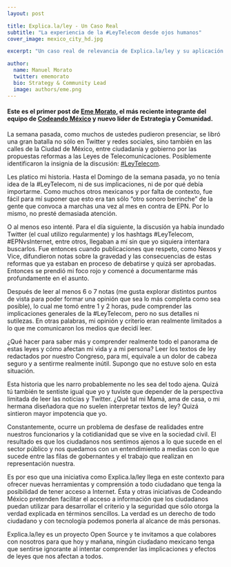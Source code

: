 ```yaml
---
layout: post

title: Explica.la/ley - Un Caso Real
subtitle: "La experiencia de la #LeyTelecom desde ojos humanos"
cover_image: mexico_city_hd.jpg

excerpt: "Un caso real de relevancia de Explica.la/ley y su aplicación a la #LeyTelecom"

author:
  name: Manuel Morato
  twitter: ememorato
  bio: Strategy & Community Lead
  image: authors/eme.png
---
```


#### Este es el primer post de [Eme Morato](http://github.com/ememorato), el más reciente integrante del equipo de [Codeando México](http://codeandomexico.org) y nuevo líder de Estrategia y Comunidad.

La semana pasada, como muchos de ustedes pudieron presenciar, se libró una gran batalla no sólo en Twitter y redes sociales, sino también en las calles de la Ciudad de México, entre ciudadanía y gobierno por las propuestas reformas a las Leyes de Telecomunicaciones. Posiblemente identificaron la insignia de la discusión: [#LeyTelecom](https://twitter.com/search?q=%23LeyTelecom&src=typd).

Les platico mi historia. Hasta el Domingo de la semana pasada, yo no tenía idea de la #LeyTelecom, ni de sus implicaciones, ni de por qué debía importarme. Como muchos otros mexicanos y por falta de contexto, fue fácil para mí suponer que esto era tan sólo “otro sonoro berrinche” de la gente que convoca a marchas una vez al mes en contra de EPN. Por lo mismo, no presté demasiada atención.

O al menos eso intenté. Para el día siguiente, la discusión ya había inundado Twitter (el cual utilizo regularmente) y los hashtags  #LeyTelecom, #EPNvsInternet, entre otros, llegaban a mí sin que yo siquiera intentara buscarlos. Fue entonces cuando publicaciones que respeto, como Nexos y Vice, difundieron notas sobre la gravedad y las consecuencias de estas reformas que ya estaban en proceso de debatirse y quizá ser aprobadas. Entonces se prendió mi foco rojo y comencé a documentarme más profundamente en el asunto.

Después de leer al menos 6 o 7 notas (me gusta explorar distintos puntos de vista para poder formar una opinión que sea lo más completa como sea posible), lo cual me tomó entre 1 y 2 horas, pude comprender las implicaciones generales de la #LeyTelecom, pero no sus detalles ni sutilezas. En otras palabras, mi opinión y criterio eran realmente limitados a lo que me comunicaron los medios que decidí leer.

¿Qué hacer para saber más y comprender realmente todo el panorama de estas leyes y cómo afectan mi vida y a mi persona? Leer los textos de ley redactados por nuestro Congreso, para mí, equivale a un dolor de cabeza seguro y a sentirme realmente inútil. Supongo que no estuve solo en esta situación.

Esta historia que les narro probablemente no les sea del todo ajena. Quizá tú también te sentiste igual que yo y tuviste que depender de la perspectiva limitada de leer las noticias y Twitter. ¿Qué tal mi Mamá, ama de casa, o mi hermana diseñadora que no suelen interpretar textos de ley? Quizá sintieron mayor impotencia que yo.

Constantemente, ocurre un problema de desfase de realidades entre nuestros funcionarios y la cotidianidad que se vive en la sociedad civil. El resultado es que los ciudadanos nos sentimos ajenos a lo que sucede en el sector público y nos quedamos con un entendimiento a medias con lo que sucede entre las filas de gobernantes y el trabajo que realizan en representación nuestra.

Es por eso que una iniciativa como Explica.la/ley llega en este contexto para ofrecer nuevas herramientas y comprensión a todo ciudadano que tenga la posibilidad de tener acceso a Internet. Ésta y otras iniciativas de Codeando México pretenden facilitar el acceso a información que los ciudadanos puedan utilizar para desarrollar el criterio y la seguridad que sólo otorga la verdad explicada en términos sencillos. La verdad es un derecho de todo ciudadano y con tecnología podemos ponerla al alcance de más personas.

Explica.la/ley es un proyecto Open Source y te invitamos a que colabores con nosotros para que hoy y mañana, ningún ciudadano mexicano tenga que sentirse ignorante al intentar comprender las implicaciones y efectos de leyes que nos afectan a todos.
